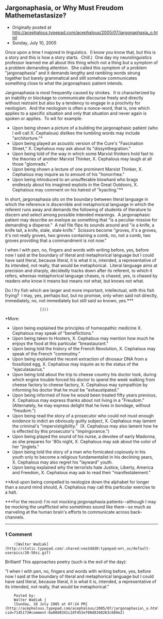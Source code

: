## Jargonaphasia, or Why Must Freudom Mathemetastasize?

 * Originally posted at http://acephalous.typepad.com/acephalous/2005/07/jargonaphasia_o.html
 * Sunday, July 10, 2005



Once upon a time I majored in linguistics.  (I know you know that, but this is a story and this is how a story starts.  Chill.)  One day my neurolinguistics professor learned me all about this thing which not a thing but a symptom of a problem demanding attention.  She called this symptom of a problem "jargonaphasia" and it demands lengthy and rambling words strung together but barely grammatical and still somehow communicates something close to what the jargonaphasic patient intends.  

Jargonaphasia is most frequently caused by strokes.  It is
characterized by an inability or blockage to communicate discourse
freely and directly without restraint but also by a tendency to engage
in a proclivity for neologism.  And the neologism is often a
nonce-word, that is, one which applies to a specific situation and only
that situation and never again is spoken or applies.  To wit for
example:

*   Upon being shown a picture of a building the jargonaphasic
patient (who I will call X. Cephalous) dislikes the tumbling words may
include "architorture."\*
*   Upon being played an acoustic version of the Cure's "Fascination Street," X. Cephalous may ask about its "dissynthegration."
*   Upon being told of the way in which some Marxist thinkers hold fast to the theories of another Marxist Thinker, X. Cephalous may laugh at all those "glomrads."
*   Upon being shown a lecture of one prominent Marxist Thinker, X. Cephalous may inquire as to amount of his "honorrhea."
*   Upon being introduced to an unsufferable blowhard who brags endlessly about his imagined exploits in the Great Outdoors, X. Cephalous may comment on his hatred of "kyacting."\*\*

In short, jargonaphasia sits on the boundary between literal language in which the reference is discernible and metaphorical language in which the referent runs away and demands the following of students of literature to discern and select among possible intended meanings.  A jargonaphasic patient may describe an evelope as something that "is a peculiar missive for demanding a disperse."  A nail file flips its sounds around and "is a knife, a knife tail, a knife, stale, stale knife."  Scissors become "groves, it's a groves, it's not really groves, two groves containing a comb, no, not a comb, two groves providing that a commandment is not now."

I when I with pen, no, fingers and words with writing before, yes, before now I said at the boundary of literal and metaphorical language but I could have said literal, because literal, it is what it is, intended, a representative of its intended, not really, that would be metaphorical.  Literal language aims at precision and sharply, decidedly tracks down after its referent, to which it refers, whereas metaphorical language chases, is chased, yes, is chased by readers who know it means but means not what, but knows not what.  

Do I fry fish which are larger and more important, intellectual, with this fish frying?  I may, yes, perhaps but, but no promise, only when said not directly, immediately, no, not immediately but still said so known, yes.\*\*\*

		

					[]()
			

\*More:

*   Upon being explained the principles of homeopathic medicine X. Cephalous may speak of "beneflictions."
*   Upon being taken to Hooters, X. Cephalous may mention how much he enjoys the food at this particular "breastaurant."
*   Upon being told the history of the French Revolution, X. Cephalous may speak of the French "commutiny."
*   Upon being explained the recent extraction of dinosaur DNA from a
fossilized egg, X. Cephalous may inquire as to the status of the
"ejaculasaurus."
*   Upon being told about the trip to cheese country his doctor took,
during which engine trouble forced his doctor to spend the week walking
from cheese factory to cheese factory, X. Cephalous may sympathize by
informing his doctor that he must be "exhaustipated."
*   Upon being informed of how he would been treated fifty years previous,
X. Cephalous may express thanks about not living in a "Freudom."(Alternately, he may express delight that he lives in bondage, without
"freudom.")
*   Upon being read the story of a prosecutor who could not must enough
evidence to indict an obviously guilty subject, X. Cephalous may lament
the criminal's "impervistigibility."  (X. Cephalous may also lament how
he is effected by this prosecutor's "impingorance.")
*   Upon being played the sound of his nurse, a devotee of early
Madonna, as she prepares for '80s night, X. Cephalous may ask about the
color of her "jinglets."
*   Upon being told the story of a man who fornicated copiously in his
youth only to become a religious fundamentalist in his declining years,
X. Cephalous may also regret his "layward" youth.
*   Upon being explained why the terrorists hate Justice, Liberty,
America and Freedom, X. Cephalous may ask to read their
"manifestatement."

\*\*And upon being compelled to neologize down the alphabet for longer than a sound mind should, A. Cephalous may call this particular exercise to a halt.

\*\*\*For the record: I'm not mocking jargonaphasia patients--although I may be mocking the unafflicted who sometimes sound like them--so much as marveling at the human brain's efforts to communicate across back-channels.  

			

* * *

### 1 Comment 

		

                
[]()

	

		![Walter Wadiak](http://static.typepad.com/.shared:vee3ddd0:typepad:en\_us/default-userpics/20-50si.gif)
	

	

		

Brilliant! This approaches poetry (such is the evil of the day):

"I when I with pen, no, fingers and words with writing before, yes, before now I said at the boundary of literal and metaphorical language but I could have said literal, because literal, it is what it is, intended, a representative of its intended, not really, that would be metaphorical." 

	

		Posted by:
		Walter Wadiak |
		[Sunday, 10 July 2005 at 07:24 PM](http://acephalous.typepad.com/acephalous/2005/07/jargonaphasia\_o.html?cid=7145173#comment-6a00d8341c2df453ef00d8348263c669e2)

		

        